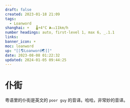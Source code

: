 ```yaml
---
draft: false
created: 2023-01-18 21:09
tags:
  - Loanword
shanghai: ☀️   🌡️+4°C 🌬️↓11km/h
number headings: auto, first-level 1, max 6, _.1.1
links: 
banner_icon: ☀️
moc: loanword
up: "[[🌎Loanword🌏]]"
date: 2023-08-08 01:22:32
updated: 2024-01-05 09:44:25
---
```


# 仆街

粤语里的仆街是英文的 `poor guy` 的音译。哈哈，非常妙的音译。

